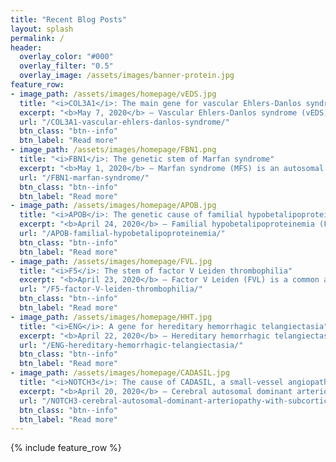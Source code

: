 ```yaml
---
title: "Recent Blog Posts"
layout: splash
permalink: /
header:
  overlay_color: "#000"
  overlay_filter: "0.5"
  overlay_image: /assets/images/banner-protein.jpg
feature_row:
- image_path: /assets/images/homepage/vEDS.jpg
  title: "<i>COL3A1</i>: The main gene for vascular Ehlers-Danlos syndrome"
  excerpt: "<b>May 7, 2020</b> – Vascular Ehlers-Danlos syndrome (vEDS), also known as Ehlers-Danlos syndrome type IV, is a hereditary connective tissue disorder caused predominantly..."
  url: "/COL3A1-vascular-ehlers-danlos-syndrome/"
  btn_class: "btn--info"
  btn_label: "Read more"
- image_path: /assets/images/homepage/FBN1.png
  title: "<i>FBN1</i>: The genetic stem of Marfan syndrome"
  excerpt: "<b>May 1, 2020</b> – Marfan syndrome (MFS) is an autosomal dominant connective tissue disorder caused by mutations in the <i>FBN1</i> gene. It is characterized by cardinal..."
  url: "/FBN1-marfan-syndrome/"
  btn_class: "btn--info"
  btn_label: "Read more"
- image_path: /assets/images/homepage/APOB.jpg
  title: "<i>APOB</i>: The genetic cause of familial hypobetalipoproteinemia"
  excerpt: "<b>April 24, 2020</b> – Familial hypobetalipoproteinemia (FHBL) is an autosomal codominant metabolic disorder predominantly caused by mutations in the <i>APOB</i> gene..."
  url: "/APOB-familial-hypobetalipoproteinemia/"
  btn_class: "btn--info"
  btn_label: "Read more"
- image_path: /assets/images/homepage/FVL.jpg
  title: "<i>F5</i>: The stem of factor V Leiden thrombophilia"
  excerpt: "<b>April 23, 2020</b> – Factor V Leiden (FVL) is a common autosomal codominant thrombophilia characterized by poor anticoagulant response due to specific mutations in..."
  url: "/F5-factor-V-leiden-thrombophilia/"
  btn_class: "btn--info"
  btn_label: "Read more"
- image_path: /assets/images/homepage/HHT.jpg
  title: "<i>ENG</i>: A gene for hereditary hemorrhagic telangiectasia"
  excerpt: "<b>April 22, 2020</b> – Hereditary hemorrhagic telangiectasia (HHT), also known as Osler-Weber-Rendu syndrome, is an autosomal dominant vascular malformation disorder..."
  url: "/ENG-hereditary-hemorrhagic-telangiectasia/"
  btn_class: "btn--info"
  btn_label: "Read more"
- image_path: /assets/images/homepage/CADASIL.jpg
  title: "<i>NOTCH3</i>: The cause of CADASIL, a small-vessel angiopathy"
  excerpt: "<b>April 20, 2020</b> – Cerebral autosomal dominant arteriopathy with subcortical infarcts and leukoencephalopathy (CADASIL) is a rare hereditary small-vessel angiopathy..."
  url: "/NOTCH3-cerebral-autosomal-dominant-arteriopathy-with-subcortical-infarcts-and-leukoencephalopathy/"
  btn_class: "btn--info"
  btn_label: "Read more"
---
```

{% include feature_row %}

